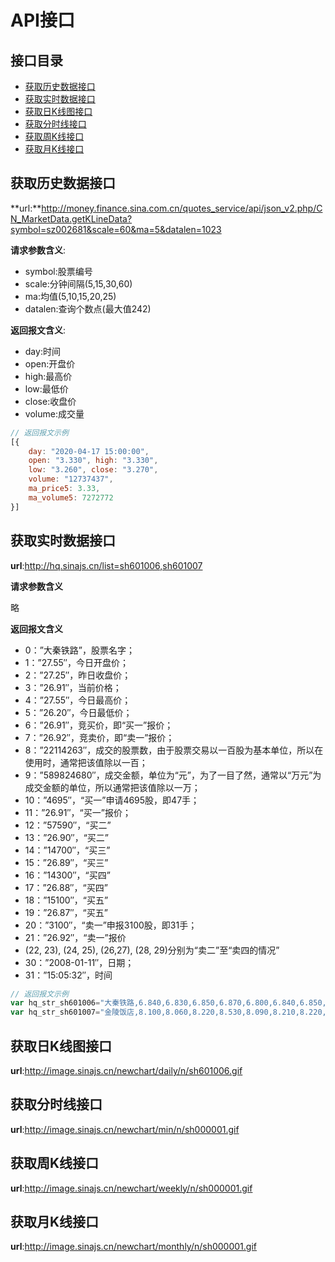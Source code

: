 # API接口

## 接口目录

* [获取历史数据接口](#获取历史数据接口)
* [获取实时数据接口](#获取实时数据接口)
* [获取日K线图接口](#获取日K线图接口)
* [获取分时线接口](#获取分时线接口)
* [获取周K线接口](#获取周K线接口)
* [获取月K线接口](#获取月K线接口)

## 获取历史数据接口

**url:**http://money.finance.sina.com.cn/quotes_service/api/json_v2.php/CN_MarketData.getKLineData?symbol=sz002681&scale=60&ma=5&datalen=1023

**请求参数含义**:

* symbol:股票编号
* scale:分钟间隔(5,15,30,60)
* ma:均值(5,10,15,20,25)
* datalen:查询个数点(最大值242)

**返回报文含义**:

* day:时间
* open:开盘价
* high:最高价
* low:最低价
* close:收盘价
* volume:成交量

``` js
// 返回报文示例
[{
    day: "2020-04-17 15:00:00",
    open: "3.330", high: "3.330",
    low: "3.260", close: "3.270",
    volume: "12737437",
    ma_price5: 3.33,
    ma_volume5: 7272772
}]
```

## 获取实时数据接口

**url**:http://hq.sinajs.cn/list=sh601006,sh601007

**请求参数含义**

略

**返回报文含义**

* 0：”大秦铁路”，股票名字；
* 1：”27.55″，今日开盘价；
* 2：”27.25″，昨日收盘价；
* 3：”26.91″，当前价格；
* 4：”27.55″，今日最高价；
* 5：”26.20″，今日最低价；
* 6：”26.91″，竞买价，即“买一”报价；
* 7：”26.92″，竞卖价，即“卖一”报价；
* 8：”22114263″，成交的股票数，由于股票交易以一百股为基本单位，所以在使用时，通常把该值除以一百；
* 9：”589824680″，成交金额，单位为“元”，为了一目了然，通常以“万元”为成交金额的单位，所以通常把该值除以一万；
* 10：”4695″，“买一”申请4695股，即47手；
* 11：”26.91″，“买一”报价；
* 12：”57590″，“买二”
* 13：”26.90″，“买二”
* 14：”14700″，“买三”
* 15：”26.89″，“买三”
* 16：”14300″，“买四”
* 17：”26.88″，“买四”
* 18：”15100″，“买五”
* 19：”26.87″，“买五”
* 20：”3100″，“卖一”申报3100股，即31手；
* 21：”26.92″，“卖一”报价
* (22, 23), (24, 25), (26,27), (28, 29)分别为“卖二”至“卖四的情况”
* 30：”2008-01-11″，日期；
* 31：”15:05:32″，时间

``` js
// 返回报文示例
var hq_str_sh601006="大秦铁路,6.840,6.830,6.850,6.870,6.800,6.840,6.850,15157011,103690477.000,20600,6.840,206700,6.830,642200,6.820,363400,6.810,503080,6.800,159100,6.850,345859,6.860,387400,6.870,594100,6.880,589500,6.890,2020-04-17,15:00:00,00,";
var hq_str_sh601007="金陵饭店,8.100,8.060,8.220,8.530,8.090,8.210,8.220,3176062,26358194.000,2600,8.210,1000,8.200,1500,8.190,43400,8.180,9600,8.170,20046,8.220,31300,8.230,16400,8.240,18700,8.250,17000,8.260,2020-04-17,15:00:00,00,";
```

## 获取日K线图接口

**url**:http://image.sinajs.cn/newchart/daily/n/sh601006.gif

## 获取分时线接口

**url**:http://image.sinajs.cn/newchart/min/n/sh000001.gif

## 获取周K线接口

**url**:http://image.sinajs.cn/newchart/weekly/n/sh000001.gif

## 获取月K线接口

**url**:http://image.sinajs.cn/newchart/monthly/n/sh000001.gif